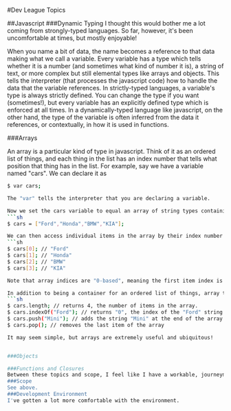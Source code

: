 #Dev League Topics

##Javascript
###Dynamic Typing
I thought this would bother me a lot coming from strongly-typed languages. So far, however, it's been uncomfortable at times, but mostly enjoyable!

When you name a bit of data, the name becomes a reference to that data making what we call a variable. Every variable has a type which tells whether it is a number (and sometimes what kind of number it is), a string of text, or more complex but still elemental types like arrays and objects. This tells the interpreter (that processes the javascript code) how to handle the data that the variable references. In strictly-typed languages, a variable's type is always strictly defined. You can change the type if you want (sometimes!), but every variable has an explicitly defined type which is enforced at all times. In a dynamically-typed language like javascript, on the other hand, the type of the variable is often inferred from the data it references, or contextually, in how it is used in functions.

###Arrays

An array is a particular kind of type in javascript. Think of it as an ordered list of things, and each thing in the list has an index number that tells what position that thing has in the list. For example, say we have a variable named "cars". We can declare it as
```sh
$ var cars;

The "var" tells the interpreter that you are declaring a variable.

Now we set the cars variable to equal an array of string types containing car names. The notation for an array is "[" to begin the array and "]" to finish it.
```sh
$ cars = ["Ford","Honda","BMW","KIA"];

We can then access individual items in the array by their index number thusly:
```sh
$ cars[0]; // "Ford"
$ cars[1]; // "Honda"
$ cars[2]; // "BMW"
$ cars[3]; // "KIA"

Note that array indices are "0-based", meaning the first item index is 0, not 1.

In addition to being a container for an ordered list of things, array types provide a variety of properties and methods for getting information about the list, searching it, and changing it. For example,
```sh
$ cars.length; // returns 4, the number of items in the array.
$ cars.indexOf("Ford"); // returns "0", the index of the "Ford" string in the array
$ cars.push("Mini"); // adds the string "Mini" at the end of the array
$ cars.pop(); // removes the last item of the array

It may seem simple, but arrays are extremely useful and ubiquitous!


###Objects

###Functions and Closures
Between these topics and scope, I feel like I have a workable, journeyman understanding, but the wizardry that I know that's possible with some of this is still well beyond me.
###Scope
See above.
###Development Environment
I've gotten a lot more comfortable with the environment.